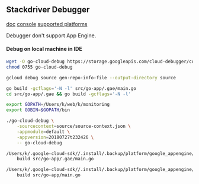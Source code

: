 Stackdriver Debugger
-

[doc](https://cloud.google.com/debugger/docs)
[console](https://console.cloud.google.com/debug)
[supported platforms](https://cloud.google.com/debugger/docs/setup/?hl=en_US&_ga=2.165919926.-949125810.1529488511#supported_platforms)

Debugger don't support App Engine.

#### Debug on local machine in IDE

````bash
wget -O go-cloud-debug https://storage.googleapis.com/cloud-debugger/compute-go/go-cloud-debug
chmod 0755 go-cloud-debug

gcloud debug source gen-repo-info-file --output-directory source

go build -gcflags='-N -l' src/go-app/.gae/main.go
cd src/go-app/.gae && go build -gcflags='-N -l'

export GOPATH=/Users/k/web/k/monitoring
export GOBIN=$GOPATH/bin

./go-cloud-debug \
    -sourcecontext=source/source-context.json \
    -appmodule=default \
    -appversion=20180727t232426 \
    -- go-cloud-debug

/Users/k/.google-cloud-sdk//.install/.backup/platform/google_appengine/goroot-1.9/bin/goapp \
    build src/go-app/.gae/main.go

````

````bash
/Users/k/.google-cloud-sdk//.install/.backup/platform/google_appengine/goroot-1.9/bin/goapp \
    build src/go-app/main.go

````
